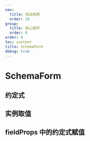 ```yaml
---
nav:
  title: 测试用例
  order: 10
group:
  title: 核心组件
  order: 0
order: 0
toc: content
title: SchemaForm
debug: true
---
```



# SchemaForm

## 约定式
<code src="../../src/SchemaForm/demos/convention/index.tsx"></code>

<code src="../../src/SchemaForm/demos/conventionValueBaseName/index.tsx"></code>

## 实例取值
<code src="./schemaFormDemo/formValue/index.tsx"></code>

## fieldProps 中的约定式赋值
<code src="./schemaFormDemo/fieldPropsForm/index.tsx"></code>